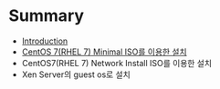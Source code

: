 # Summary

* [Introduction](README.md)
* [CentOS 7(RHEL 7) Minimal ISO를 이용한 설치](chapter1.md)
* CentOS7(RHEL 7) Network Install ISO를 이용한 설치
* Xen Server의 guest os로 설치


